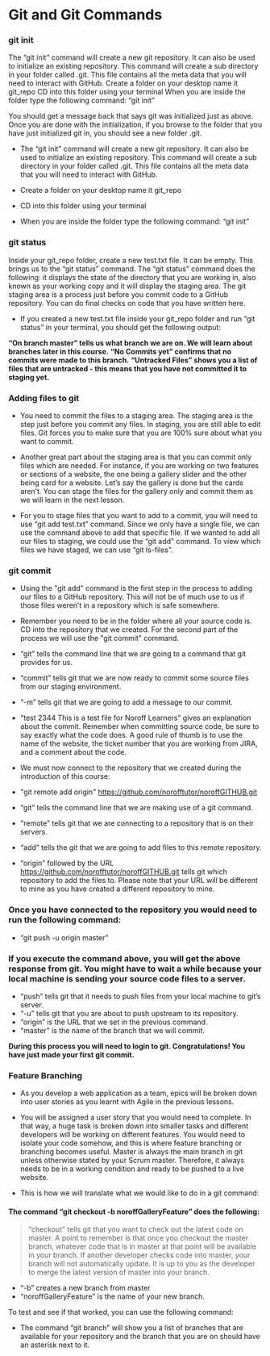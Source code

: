 # Git and Git Commands

### git init

The “git init” command will create a new git repository. It can also be used to initialize an existing repository. This command will create a sub directory in your folder called .git. This file contains all the meta data that you will need to interact with GitHub.
Create a folder on your desktop name it git_repo
CD into this folder using your terminal
When you are inside the folder type the following command: “git init”

You should get a message back that says git was initialized just as above.
Once you are done with the initialization, if you browse to the folder that you have just initialized git in, you should see a new folder .git.

- The “git init” command will create a new git repository. It can also be used to initialize an existing repository. This command will create a sub directory in your folder called .git. This file contains all the meta data that you will need to interact with GitHub.

- Create a folder on your desktop name it git_repo
- CD into this folder using your terminal
- When you are inside the folder type the following command: “git init”

### git status

Inside your git_repo folder, create a new test.txt file. It can be empty. This brings us to the “git status” command.
The “git status” command does the following: it displays the state of the directory that you are working in, also known as your working copy and it will display the staging area. The git staging area is a process just before you commit code to a GitHub repository. You can do final checks on code that you have written here.

- If you created a new test.txt file inside your git_repo folder and run “git status” in your terminal, you should get the following output:

**“On branch master” tells us what branch we are on. We will learn about branches later in this course.**
**“No Commits yet” confirms that no commits were made to this branch.**
**“Untracked Files” shows you a list of files that are untracked - this means that you have not committed it to staging yet.**

### Adding files to git

- You need to commit the files to a staging area. The staging area is the step just before you commit any files. In staging, you are still able to edit files. Git forces you to make sure that you are 100% sure about what you want to commit.

- Another great part about the staging area is that you can commit only files which are needed. For instance, if you are working on two features or sections of a website, the one being a gallery slider and the other being card for a website. Let’s say the gallery is done but the cards aren’t. You can stage the files for the gallery only and commit them as we will learn in the next lesson.

- For you to stage files that you want to add to a commit, you will need to use “git add test.txt” command. Since we only have a single file, we can use the command above to add that specific file. If we wanted to add all our files to staging, we could use the “git add" command. To view which files we have staged, we can use “git ls-files”.

### git commit

- Using the "git add" command is the first step in the process to adding our files to a GitHub repository. This will not be of much use to us if those files weren’t in a repository which is safe somewhere.
- Remember you need to be in the folder where all your source code is. CD into the repository that we created.
  For the second part of the process we will use the "git commit" command.

- “git” tells the command line that we are going to a command that git provides for us.
- “commit” tells git that we are now ready to commit some source files from our staging environment.
- “-m” tells git that we are going to add a message to our commit.

- “test 2344 This is a test file for Noroff Learners” gives an explanation about the commit. Remember when committing source code, be sure to say exactly what the code does. A good rule of thumb is to use the name of the website, the ticket number that you are working from JIRA, and a comment about the code.

- We must now connect to the repository that we created during the introduction of this course:
- "git remote add origin" https://github.com/norofftutor/noroffGITHUB.git
- “git” tells the command line that we are making use of a git command.
- “remote” tells git that we are connecting to a repository that is on their servers.
- “add” tells the git that we are going to add files to this remote repository.
- “origin” followed by the URL https://github.com/norofftutor/noroffGITHUB.git tells git which repository to add the files to. Please note that your URL will be different to mine as you have created a different repository to mine.

### Once you have connected to the repository you would need to run the following command:

- “git push -u origin master”

### If you execute the command above, you will get the above response from git. You might have to wait a while because your local machine is sending your source code files to a server.

- “push” tells git that it needs to push files from your local machine to git’s server.
- “-u” tells git that you are about to push upstream to its repository.
- “origin” is the URL that we set in the previous command.
- “master” is the name of the branch that we will commit.

**During this process you will need to login to git. Congratulations! You have just made your first git commit.**

### Feature Branching

- As you develop a web application as a team, epics will be broken down into user stories as you learnt with Agile in the previous lessons.

- You will be assigned a user story that you would need to complete. In that way, a huge task is broken down into smaller tasks and different developers will be working on different features. You would need to isolate your code somehow, and this is where feature branching or branching becomes useful.
  Master is always the main branch in git unless otherwise stated by your Scrum master. Therefore, it always needs to be in a working condition and ready to be pushed to a live website.

- This is how we will translate what we would like to do in a git command:

#### The command “git checkout -b noroffGalleryFeature” does the following:

> “checkout” tells git that you want to check out the latest code on master. A point to remember is that once you checkout the master branch, whatever code that is in master at that point will be available in your branch. If another developer checks code into master, your branch will not automatically update. It is up to you as the developer to merge the latest version of master into your branch.

- “-b” creates a new branch from master
- “noroffGalleryFeature” is the name of your new branch.

To test and see if that worked, you can use the following command:

- The command “git branch” will show you a list of branches that are available for your repository and the branch that you are on should have an asterisk next to it.
